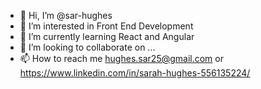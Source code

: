 - 👋 Hi, I’m @sar-hughes
- 👀 I’m interested in Front End Development
- 🌱 I’m currently learning React and Angular
- 💞️ I’m looking to collaborate on ...
- 📫 How to reach me hughes.sar25@gmail.com or https://www.linkedin.com/in/sarah-hughes-556135224/

<!---
sar-hughes/sar-hughes is a ✨ special ✨ repository because its `README.md` (this file) appears on your GitHub profile.
You can click the Preview link to take a look at your changes.
--->
